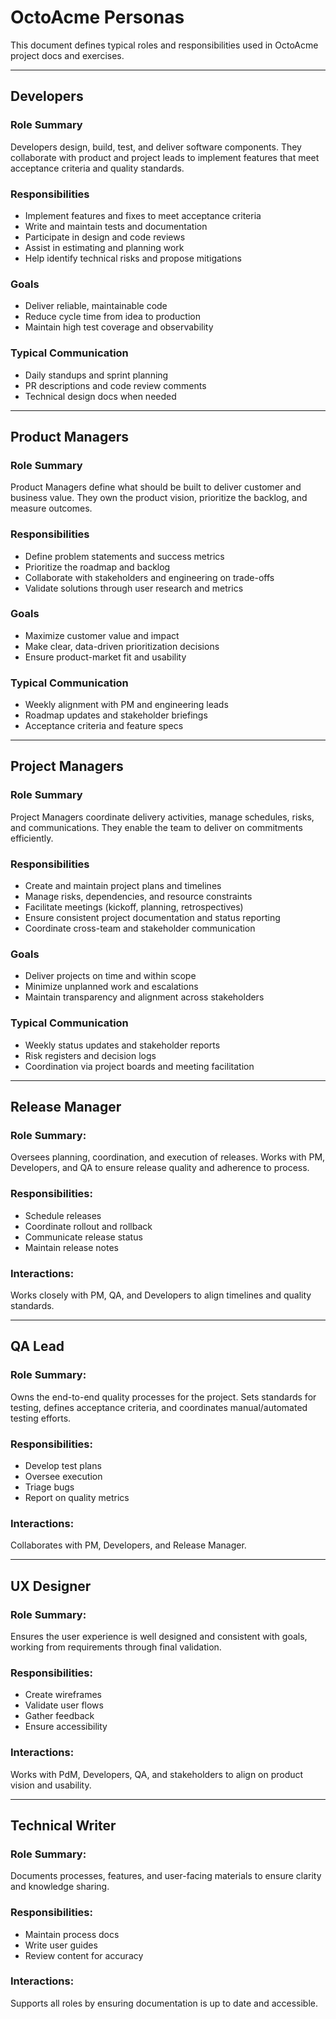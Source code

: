 # OctoAcme Personas

This document defines typical roles and responsibilities used in OctoAcme project docs and exercises.

---

## Developers

### Role Summary
Developers design, build, test, and deliver software components. They collaborate with product and project leads to implement features that meet acceptance criteria and quality standards.

### Responsibilities
- Implement features and fixes to meet acceptance criteria
- Write and maintain tests and documentation
- Participate in design and code reviews
- Assist in estimating and planning work
- Help identify technical risks and propose mitigations

### Goals
- Deliver reliable, maintainable code
- Reduce cycle time from idea to production
- Maintain high test coverage and observability

### Typical Communication
- Daily standups and sprint planning
- PR descriptions and code review comments
- Technical design docs when needed

---

## Product Managers

### Role Summary
Product Managers define what should be built to deliver customer and business value. They own the product vision, prioritize the backlog, and measure outcomes.

### Responsibilities
- Define problem statements and success metrics
- Prioritize the roadmap and backlog
- Collaborate with stakeholders and engineering on trade-offs
- Validate solutions through user research and metrics

### Goals
- Maximize customer value and impact
- Make clear, data-driven prioritization decisions
- Ensure product-market fit and usability

### Typical Communication
- Weekly alignment with PM and engineering leads
- Roadmap updates and stakeholder briefings
- Acceptance criteria and feature specs

---

## Project Managers

### Role Summary
Project Managers coordinate delivery activities, manage schedules, risks, and communications. They enable the team to deliver on commitments efficiently.

### Responsibilities
- Create and maintain project plans and timelines
- Manage risks, dependencies, and resource constraints
- Facilitate meetings (kickoff, planning, retrospectives)
- Ensure consistent project documentation and status reporting
- Coordinate cross-team and stakeholder communication

### Goals
- Deliver projects on time and within scope
- Minimize unplanned work and escalations
- Maintain transparency and alignment across stakeholders

### Typical Communication
- Weekly status updates and stakeholder reports
- Risk registers and decision logs
- Coordination via project boards and meeting facilitation

---

## Release Manager

### Role Summary:
Oversees planning, coordination, and execution of releases. Works with PM, Developers, and QA to ensure release quality and adherence to process.

### Responsibilities:
- Schedule releases
- Coordinate rollout and rollback
- Communicate release status
- Maintain release notes

### Interactions:
Works closely with PM, QA, and Developers to align timelines and quality standards.

---

## QA Lead

### Role Summary:
Owns the end-to-end quality processes for the project. Sets standards for testing, defines acceptance criteria, and coordinates manual/automated testing efforts.

### Responsibilities:
- Develop test plans
- Oversee execution
- Triage bugs
- Report on quality metrics

### Interactions:
Collaborates with PM, Developers, and Release Manager.

--- 

## UX Designer

### Role Summary:
Ensures the user experience is well designed and consistent with goals, working from requirements through final validation.

### Responsibilities:
- Create wireframes
- Validate user flows
- Gather feedback
- Ensure accessibility

### Interactions:
Works with PdM, Developers, QA, and stakeholders to align on product vision and usability.

---

## Technical Writer

### Role Summary:
Documents processes, features, and user-facing materials to ensure clarity and knowledge sharing.

### Responsibilities:
- Maintain process docs
- Write user guides
- Review content for accuracy

### Interactions:
Supports all roles by ensuring documentation is up to date and accessible.
